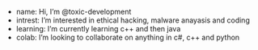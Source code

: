 - name: Hi, I’m @toxic-development
- intrest: I’m interested in ethical hacking, malware anayasis and coding
- learning: I’m currently learning c++ and then java
- colab: I’m looking to collaborate on anything in c#, c++ and python

<!---
- 📫 How to reach me
buffkermitisagod/buffkermitisagod is a ✨ special ✨ repository because its `README.md` (this file) appears on your GitHub profile.
You can click the Preview link to take a look at your changes.
--->

